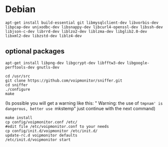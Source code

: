# Debian

`apt-get install build-essential git libmysqlclient-dev libvorbis-dev libpcap-dev unixodbc-dev libsnappy-dev libcurl4-openssl-dev libssh-dev libjson-c-dev librrd-dev liblzo2-dev liblzma-dev libglib2.0-dev libxml2-dev libzstd-dev liblz4-dev`

## optional packages
`apt-get install libpng-dev libgcrypt-dev libfftw3-dev libgoogle-perftools-dev gnutls-dev`

```
cd /usr/src
git clone https://github.com/voipmonitor/sniffer.git
cd sniffer
./configure
make
```

(Is possible you will get a warning like this: " Warning: the use of `tmpnam' is dangerous, better use `mkstemp" just continue with the next command)

```
make install
cp config/voipmonitor.conf /etc/
#edit file /etc/voipmonitor.conf to your needs
cp config/init.d/voipmonitor /etc/init.d/
update-rc.d voipmonitor defaults
/etc/init.d/voipmonitor start
```
